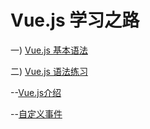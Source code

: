 # Vue.js 学习之路 

一) [Vue.js 基本语法](https://cn.vuejs.org/v2/guide/)

二) [Vue.js 语法练习](https://github.com/dinglittle/Vue.js/blob/master/vue%E5%9F%BA%E7%A1%80.html)

--[Vue.js介绍]()

--[自定义事件](https://github.com/dinglittle/Vue.js-start/blob/master/vue-demo/%E8%87%AA%E5%AE%9A%E4%B9%89%E4%BA%8B%E4%BB%B6.html)
          

